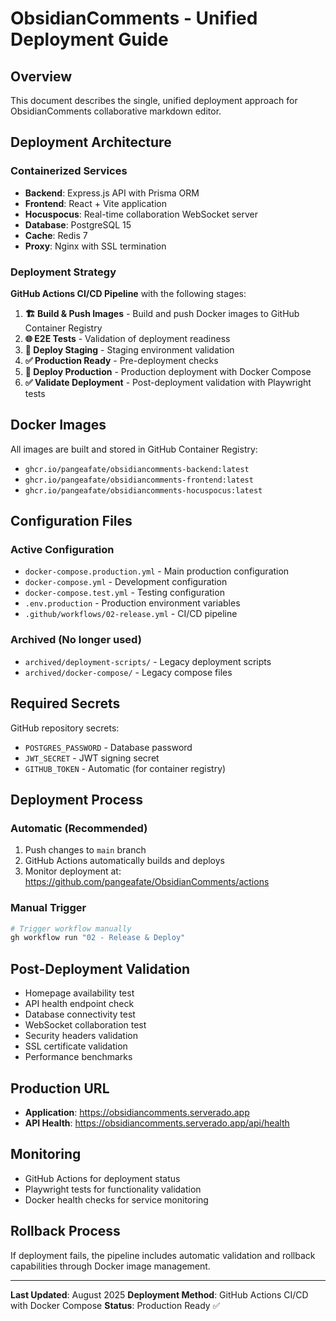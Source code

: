 # ObsidianComments - Unified Deployment Guide

## Overview
This document describes the single, unified deployment approach for ObsidianComments collaborative markdown editor.

## Deployment Architecture

### Containerized Services
- **Backend**: Express.js API with Prisma ORM
- **Frontend**: React + Vite application  
- **Hocuspocus**: Real-time collaboration WebSocket server
- **Database**: PostgreSQL 15
- **Cache**: Redis 7
- **Proxy**: Nginx with SSL termination

### Deployment Strategy
**GitHub Actions CI/CD Pipeline** with the following stages:

1. **🏗️ Build & Push Images** - Build and push Docker images to GitHub Container Registry
2. **🌐 E2E Tests** - Validation of deployment readiness
3. **🚀 Deploy Staging** - Staging environment validation
4. **✅ Production Ready** - Pre-deployment checks
5. **🚀 Deploy Production** - Production deployment with Docker Compose
6. **✅ Validate Deployment** - Post-deployment validation with Playwright tests

## Docker Images
All images are built and stored in GitHub Container Registry:
- `ghcr.io/pangeafate/obsidiancomments-backend:latest`
- `ghcr.io/pangeafate/obsidiancomments-frontend:latest`
- `ghcr.io/pangeafate/obsidiancomments-hocuspocus:latest`

## Configuration Files

### Active Configuration
- `docker-compose.production.yml` - Main production configuration
- `docker-compose.yml` - Development configuration  
- `docker-compose.test.yml` - Testing configuration
- `.env.production` - Production environment variables
- `.github/workflows/02-release.yml` - CI/CD pipeline

### Archived (No longer used)
- `archived/deployment-scripts/` - Legacy deployment scripts
- `archived/docker-compose/` - Legacy compose files

## Required Secrets
GitHub repository secrets:
- `POSTGRES_PASSWORD` - Database password
- `JWT_SECRET` - JWT signing secret
- `GITHUB_TOKEN` - Automatic (for container registry)

## Deployment Process

### Automatic (Recommended)
1. Push changes to `main` branch
2. GitHub Actions automatically builds and deploys
3. Monitor deployment at: https://github.com/pangeafate/ObsidianComments/actions

### Manual Trigger
```bash
# Trigger workflow manually
gh workflow run "02 - Release & Deploy"
```

## Post-Deployment Validation
- Homepage availability test
- API health endpoint check
- Database connectivity test  
- WebSocket collaboration test
- Security headers validation
- SSL certificate validation
- Performance benchmarks

## Production URL
- **Application**: https://obsidiancomments.serverado.app
- **API Health**: https://obsidiancomments.serverado.app/api/health

## Monitoring
- GitHub Actions for deployment status
- Playwright tests for functionality validation
- Docker health checks for service monitoring

## Rollback Process
If deployment fails, the pipeline includes automatic validation and rollback capabilities through Docker image management.

---

**Last Updated**: August 2025
**Deployment Method**: GitHub Actions CI/CD with Docker Compose
**Status**: Production Ready ✅